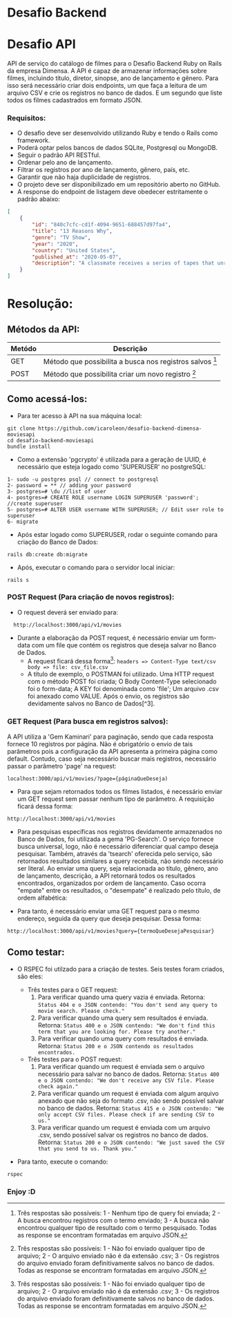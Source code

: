 # **Desafio Backend**

# **Desafio API**

API de serviço do catálogo de filmes para o Desafio Backend Ruby on Rails da empresa Dimensa. A API é capaz de armazenar informações sobre filmes, incluindo título, diretor, sinopse, ano de lançamento e gênero. Para isso será necessário criar dois endpoints, um que faça a leitura de um arquivo CSV e crie os registros no banco de dados. E um segundo que liste todos os filmes cadastrados em formato JSON.

### **Requisitos:**

- O desafio deve ser desenvolvido utilizando Ruby e tendo o Rails como framework.
- Poderá optar pelos bancos de dados SQLite, Postgresql ou MongoDB.
- Seguir o padrão API RESTful.
- Ordenar pelo ano de lançamento.
- Filtrar os registros por ano de lançamento, gênero, país, etc.
- Garantir que não haja duplicidade de registros.
- O projeto deve ser disponibilizado em um repositório aberto no GitHub.
- A response do endpoint de listagem deve obedecer estritamente o padrão abaixo:

```json
[
    {
        "id": "840c7cfc-cd1f-4094-9651-688457d97fa4",
        "title": "13 Reasons Why",
        "genre": "TV Show",
        "year": "2020",
        "country": "United States",
        "published_at": "2020-05-07",
        "description": "A classmate receives a series of tapes that unravel the mystery of her tragic choice."
    }
]
```

# **Resolução:**
## **Métodos da API:**

| Metódo | Descrição |
| ------------- | ------------- |
|  GET  |  Método que possibilita a busca nos registros salvos [^1]  |
| POST  | Método que possibilita criar um novo registro [^2]  |

## Como acessá-los:

- Para ter acesso à API na sua máquina local:

```
git clone https://github.com/icaroleon/desafio-backend-dimensa-moviesapi
cd desafio-backend-moviesapi
bundle install
```
- Como a extensão 'pgcrypto' é utilizada para a geração de UUID, é necessário que esteja logado como 'SUPERUSER' no postgreSQL: 
```
1- sudo -u postgres psql // connect to postgresql
2- password = ** // adding your password
3- postgres=# \du //list of user
4- postgres=# CREATE ROLE username LOGIN SUPERUSER 'password'; //create superuser
5- postgres=# ALTER USER username WITH SUPERUSER; // Edit user role to superuser
6- migrate
```
- Após estar logado como SUPERUSER, rodar o seguinte comando para criação do Banco de Dados:
```
rails db:create db:migrate
```
- Após, executar o comando para o servidor local iniciar:  
```
rails s
```

### **POST Request** (Para criação de novos registros):

- O request deverá ser enviado para:
```
  http://localhost:3000/api/v1/movies
```

- Durante a elaboração da POST request, é necessário enviar um form-data com um file que contém os registros que deseja salvar no Banco de Dados.
   - A request ficará dessa forma[^2]:
     `
     headers => Content-Type text/csv body => file: csv_file.csv
     `
   - A título de exemplo, o POSTMAN foi utilizado. Uma HTTP request com o método POST foi criada;  O Body Content-Type selecionado foi o form-data; A KEY foi denominada como 'file'; Um arquivo .csv foi anexado como VALUE. Após o envio, os registros são devidamente salvos no Banco de Dados[^3]. 

### **GET Request** (Para busca em registros salvos):

A API utiliza a 'Gem Kaminari' para paginação, sendo que cada resposta fornece 10 registros por página. Não é obrigatório o envio de tais parâmetros pois a configuração da API apresenta a primeira página como default. Contudo, caso seja necessário buscar mais registros, necessário passar o parâmetro 'page' na request:

```
localhost:3000/api/v1/movies/?page={páginaQueDeseja)
```

- Para que sejam retornados todos os filmes listados, é necessário enviar um GET request sem passar nenhum tipo de parâmetro. A requisição ficará dessa forma:

```
http://localhost:3000/api/v1/movies
```

- Para pesquisas específicas nos registros devidamente armazenados no Banco de Dados, foi utilizada a gema 'PG-Search'. O serviço fornece busca universal, logo, não é necessário diferenciar qual campo deseja pesquisar. Também, através da 'tsearch' oferecida pelo serviço, são retornados resultados similares a query recebida, não sendo necessário ser literal. Ao enviar uma query, seja relacionada ao título, gênero, ano de lançamento, descrição, a API retornará todos os resultados encontrados, organizados por ordem de lançamento. Caso ocorra "empate" entre os resultados, o "desempate" é realizado pelo título, de ordem alfabética:

- Para tanto, é necessário enviar uma GET request para o mesmo endereço, seguida da query que deseja pesquisar. Dessa forma: 
```
http://localhost:3000/api/v1/movies?query={termoQueDesejaPesquisar}
```

## **Como testar:**

- O RSPEC foi utilzado para a criação de testes. Seis testes foram criados, são eles:
  - Três testes para o GET request:
    1. Para verificar quando uma query vazia é enviada. Retorna:
    `
    Status 404 e o JSON contendo: "You don't send any query to movie search. Please check."
    `
    2. Para verificar quando uma query sem resultados é enviada. Retorna:
     `
    Status 400 e o JSON contendo: "We don't find this term that you are looking for. Please try another."
    `
    3. Para verificar quando uma query com resultados é enviada. Retorna: 
    `
    Status 200 e o JSON contendo os resultados encontrados.
    `
  - Três testes para o POST request:
    1. Para verificar quando um request é enviada sem o arquivo necessário para salvar no banco de dados. Retorna:
    `
    Status 400 e o JSON contendo: "We don't receive any CSV file. Please check again."
    `
    2. Para verificar quando um request é enviada com algum arquivo anexado que não seja do formato .csv, não sendo possível salvar no banco de dados. Retorna: 
    `
    Status 415 e o JSON contendo: "We only accept CSV files. Please check if are sending CSV to us."
    `
    3. Para verificar quando um request é enviada com um arquivo .csv, sendo possível salvar os registros no banco de dados. Retorna: 
    `
    Status 200 e o JSON contendo: "We just saved the CSV that you send to us. Thank you."
    `
    
- Para tanto, execute o comando:

```
rspec
```


### **Enjoy :D**



[^1]: Três respostas são possíveis: 1 - Nenhum tipo de query foi enviada; 2 - A busca encontrou registros com o termo enviado; 3 - A busca não encontrou qualquer tipo de resultado com o termo pesquisado. Todas as response se encontram formatadas em arquivo JSON. 
[^2]: Três respostas são possíveis: 1 - Não foi enviado qualquer tipo de arquivo; 2 - O arquivo enviado não é da extensão .csv; 3 - Os registros do arquivo enviado foram definitivamente salvos no banco de dados. Todas as response se encontram formatadas em arquivo JSON.


